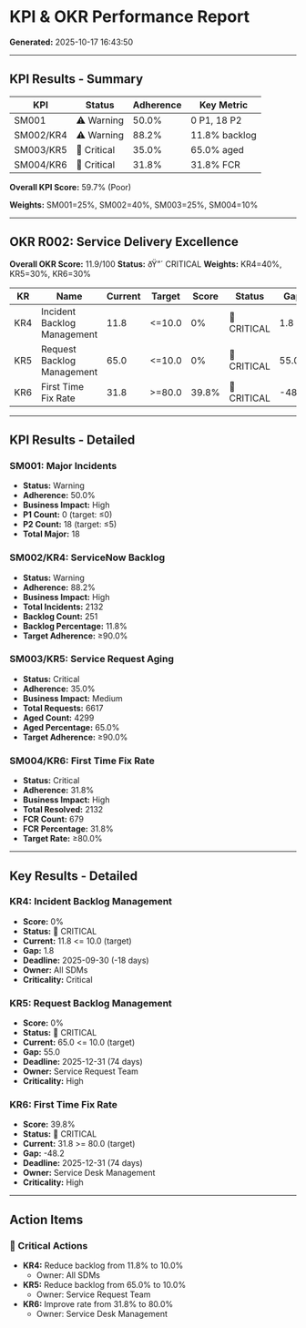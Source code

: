 # KPI & OKR Performance Report

**Generated:** 2025-10-17 16:43:50

---

## KPI Results - Summary

| KPI | Status | Adherence | Key Metric |
| --- | --- | --- | --- |
| SM001 | ⚠️ Warning | 50.0% | 0 P1, 18 P2 |
| SM002/KR4 | ⚠️ Warning | 88.2% | 11.8% backlog |
| SM003/KR5 | 🔴 Critical | 35.0% | 65.0% aged |
| SM004/KR6 | 🔴 Critical | 31.8% | 31.8% FCR |

**Overall KPI Score:** 59.7% (Poor)

**Weights:** SM001=25%, SM002=40%, SM003=25%, SM004=10%

---

## OKR R002: Service Delivery Excellence

**Overall OKR Score:** 11.9/100
**Status:** ðŸ”´ CRITICAL
**Weights:** KR4=40%, KR5=30%, KR6=30%

| KR | Name | Current | Target | Score | Status | Gap |
| --- | --- | --- | --- | --- | --- | --- |
| KR4 | Incident Backlog Management | 11.8 | <=10.0 | 0% | 🔴 CRITICAL | 1.8 |
| KR5 | Request Backlog Management | 65.0 | <=10.0 | 0% | 🔴 CRITICAL | 55.0 |
| KR6 | First Time Fix Rate | 31.8 | >=80.0 | 39.8% | 🔴 CRITICAL | -48.2 |

---

## KPI Results - Detailed

### SM001: Major Incidents

- **Status:** Warning
- **Adherence:** 50.0%
- **Business Impact:** High
- **P1 Count:** 0 (target: ≤0)
- **P2 Count:** 18 (target: ≤5)
- **Total Major:** 18

### SM002/KR4: ServiceNow Backlog

- **Status:** Warning
- **Adherence:** 88.2%
- **Business Impact:** High
- **Total Incidents:** 2132
- **Backlog Count:** 251
- **Backlog Percentage:** 11.8%
- **Target Adherence:** ≥90.0%

### SM003/KR5: Service Request Aging

- **Status:** Critical
- **Adherence:** 35.0%
- **Business Impact:** Medium
- **Total Requests:** 6617
- **Aged Count:** 4299
- **Aged Percentage:** 65.0%
- **Target Adherence:** ≥90.0%

### SM004/KR6: First Time Fix Rate

- **Status:** Critical
- **Adherence:** 31.8%
- **Business Impact:** High
- **Total Resolved:** 2132
- **FCR Count:** 679
- **FCR Percentage:** 31.8%
- **Target Rate:** ≥80.0%

---

## Key Results - Detailed

### KR4: Incident Backlog Management

- **Score:** 0%
- **Status:** 🔴 CRITICAL
- **Current:** 11.8 <= 10.0 (target)
- **Gap:** 1.8
- **Deadline:** 2025-09-30 (-18 days)
- **Owner:** All SDMs
- **Criticality:** Critical

### KR5: Request Backlog Management

- **Score:** 0%
- **Status:** 🔴 CRITICAL
- **Current:** 65.0 <= 10.0 (target)
- **Gap:** 55.0
- **Deadline:** 2025-12-31 (74 days)
- **Owner:** Service Request Team
- **Criticality:** High

### KR6: First Time Fix Rate

- **Score:** 39.8%
- **Status:** 🔴 CRITICAL
- **Current:** 31.8 >= 80.0 (target)
- **Gap:** -48.2
- **Deadline:** 2025-12-31 (74 days)
- **Owner:** Service Desk Management
- **Criticality:** High

---

## Action Items

### 🔴 Critical Actions

- **KR4:** Reduce backlog from 11.8% to 10.0%
  - Owner: All SDMs
- **KR5:** Reduce backlog from 65.0% to 10.0%
  - Owner: Service Request Team
- **KR6:** Improve rate from 31.8% to 80.0%
  - Owner: Service Desk Management

